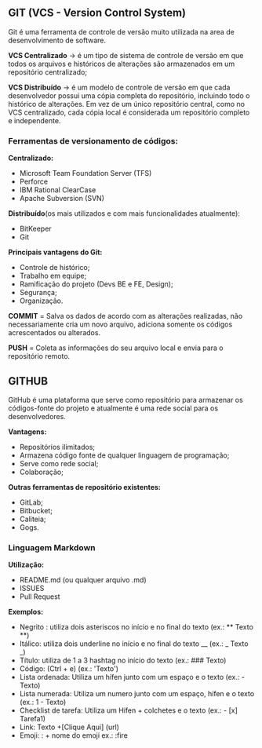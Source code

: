 ## GIT (VCS - Version Control System)

Git é uma ferramenta de controle de versão muito utilizada na area de desenvolvimento de software.

**VCS Centralizado** -> é um tipo de sistema de controle de versão em que todos os arquivos e históricos de alterações são armazenados em um repositório centralizado; 

**VCS Distribuído** -> é um modelo de controle de versão em que cada desenvolvedor possui uma cópia completa do repositório, incluindo todo o histórico de alterações. Em vez de um único repositório central, como no VCS centralizado, cada cópia local é considerada um repositório completo e independente.

### Ferramentas de versionamento de códigos:

**Centralizado:**
- Microsoft Team Foundation Server (TFS)
- Perforce
- IBM Rational ClearCase
- Apache Subversion (SVN)

**Distribuído**(os mais utilizados e com mais funcionalidades atualmente):
- BitKeeper
- Git

**Principais vantagens do Git:**

- Controle de histórico;
- Trabalho em equipe;
- Ramificação do projeto (Devs BE e FE, Design);
- Segurança;
- Organização.

**COMMIT** = Salva os dados de acordo com as alterações realizadas, não necessariamente cria um novo arquivo, adiciona somente os códigos acrescentados ou alterados. 

**PUSH** = Coleta as informações do seu arquivo local e envia para o repositório remoto.


## GITHUB

GitHub é uma plataforma que serve como repositório para armazenar os códigos-fonte do projeto e atualmente é uma rede social para os desenvolvedores.

**Vantagens:**
- Repositórios ilimitados;
- Armazena código fonte de qualquer linguagem de programação;
- Serve como rede social;
- Colaboração;

**Outras ferramentas de repositório existentes:**
- GitLab;
- Bitbucket;
- Caliteia;
- Gogs.

### Linguagem Markdown

**Utilização:**
- README.md (ou qualquer arquivo .md)
- ISSUES
- Pull Request

**Exemplos:**

- Negrito : utiliza dois asteriscos no início e no final do texto  (ex.: ** Texto **)
- Itálico: utiliza dois underline no início e no final do texto __  (ex.: _ Texto _)
- Título: utiliza de 1 a 3 hashtag no início do texto (ex.: ### Texto)
- Código: (Ctrl + e) (ex.: 'Texto')
- Lista ordenada: Utiliza um hífen junto com um espaço e o texto (ex.: - Texto)
- Lista numerada: Utiliza um numero junto com um espaço, hífen e o texto (ex.: 1 - Texto)
- Checklist de tarefa: Utiliza um Hífen + colchetes e o texto (ex.: - [x] Tarefa1)
- Link: Texto +[Clique Aqui] (url) 
- Emoji: : + nome do emoji ex.: :fire
